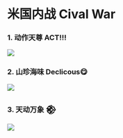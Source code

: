 # 米国内战    Cival War


### 1. 动作天尊    ACT!!!

![](https://github.com/DreamingCats/miHoYoJokes/raw/main/zcivalwar/动作天尊.jpg)

### 2. 山珍海味    Declicous😋

![](https://github.com/DreamingCats/miHoYoJokes/raw/main/zcivalwar/山珍海味.jpg)

### 3. 天动万象    𒆙

![](https://github.com/DreamingCats/miHoYoJokes/raw/main/zcivalwar/天动万象.jpg)